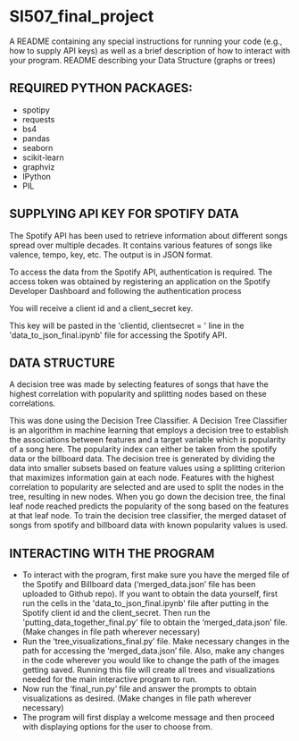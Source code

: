 # SI507_final_project
A README containing any special instructions for running your code (e.g., how to supply API
keys) as well as a brief description of how to interact with your program.
README describing your Data Structure (graphs or trees)

## REQUIRED PYTHON PACKAGES:
* spotipy
* requests
* bs4
* pandas
* seaborn
* scikit-learn
* graphviz
* IPython
* PIL

## SUPPLYING API KEY FOR SPOTIFY DATA
The Spotify API has been used to retrieve information about different songs spread over multiple decades. It contains various features of songs like valence, tempo, key, etc. The output is in JSON format.

To access the data from the Spotify API, authentication is required. The access token was obtained by registering an application on the Spotify Developer Dashboard and following the authentication process

You will receive a client id and a client_secret key.

This key will be pasted in the
'clientid, clientsecret = ' 
line in the 'data_to_json_final.ipynb' file for accessing the Spotify API.

## DATA STRUCTURE
A decision tree was made by selecting features of songs that have the highest correlation with popularity and splitting nodes based on these correlations.

This was done using the Decision Tree Classifier. A Decision Tree Classifier is an algorithm in machine learning that employs a decision tree to establish the associations between features and a target variable which is popularity of a song here. The popularity index can either be taken from the spotify data or the billboard data. The decision tree is generated by dividing the data into smaller subsets based on feature values using a splitting criterion that maximizes information gain at each node. Features with the highest correlation to popularity are selected and are used to split the nodes in the tree, resulting in new nodes. When you go down the decision tree, the final leaf node reached predicts the popularity of the song based on the features at that leaf node. To train the decision tree classifier, the merged dataset of songs from spotify and billboard data with known popularity values is used.

## INTERACTING WITH THE PROGRAM
* To interact with the program, first make sure you have the merged file of the Spotify and Billboard data (‘merged_data.json’ file has been uploaded to Github repo). If you want to obtain the data yourself, first run the cells in the 'data_to_json_final.ipynb' file after putting in the Spotify client id and the client_secret. Then run the 'putting_data_together_final.py' file to obtain the ‘merged_data.json’ file.(Make changes in file path wherever necessary)
* Run the ‘tree_visualizations_final.py’ file. Make necessary changes in the path for accessing the ‘merged_data.json’ file. Also, make any changes in the code wherever you would like to change the path of the images getting saved. Running this file will create all trees and visualizations needed for the main interactive program to run.
* Now run the ‘final_run.py’ file and answer the prompts to obtain visualizations as desired. (Make changes in file path wherever necessary)
* The program will first display a welcome message and then proceed with displaying options for the user to choose from.
